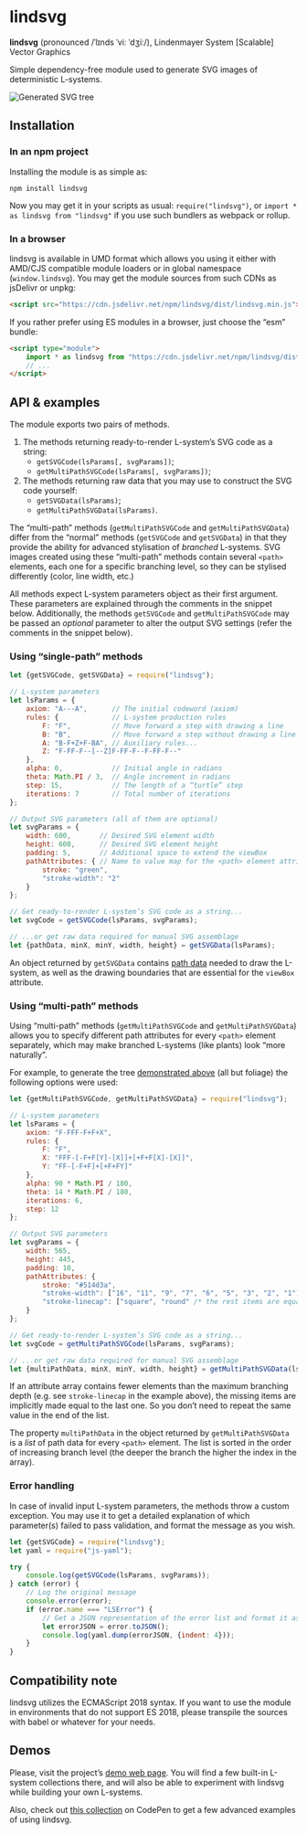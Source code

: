 # lindsvg

**lindsvg** (pronounced /ˈlɪnds ˈviː ˈdʒiː/), Lindenmayer System \[Scalable\] Vector Graphics

Simple dependency-free module used to generate SVG images of deterministic L-systems.

<a id="lindsvg-demo-svg"></a>
![Generated SVG tree](https://amphiluke.github.io/l-systems/img/autumn-tree.svg)

## Installation

### In an npm project

Installing the module is as simple as:

```
npm install lindsvg
```

Now you may get it in your scripts as usual: `require("lindsvg")`, or `import * as lindsvg from "lindsvg"` if you use such bundlers as webpack or rollup.

### In a browser

lindsvg is available in UMD format which allows you using it either with AMD/CJS compatible module loaders or in global namespace (`window.lindsvg`). You may get the module sources from such CDNs as jsDelivr or unpkg:

```html
<script src="https://cdn.jsdelivr.net/npm/lindsvg/dist/lindsvg.min.js"></script>
```

If you rather prefer using ES modules in a browser, just choose the “esm” bundle:

```html
<script type="module">
    import * as lindsvg from "https://cdn.jsdelivr.net/npm/lindsvg/dist/lindsvg.esm.min.js";
    // ...
</script>
```

## API &amp; examples

The module exports two pairs of methods.

1. The methods returning ready-to-render L-system’s SVG code as a string:
    * `getSVGCode(lsParams[, svgParams])`;
    * `getMultiPathSVGCode(lsParams[, svgParams])`;
2. The methods returning raw data that you may use to construct the SVG code yourself:
    * `getSVGData(lsParams)`;
    * `getMultiPathSVGData(lsParams)`.

The “multi-path” methods (`getMultiPathSVGCode` and `getMultiPathSVGData`) differ from the “normal” methods (`getSVGCode` and `getSVGData`) in that they provide the ability for advanced stylisation of _branched_ L-systems. SVG images created using these “multi-path” methods contain several `<path>` elements, each one for a specific branching level, so they can be stylised differently (color, line width, etc.)

All methods expect L-system parameters object as their first argument. These parameters are explained through the comments in the snippet below. Additionally, the methods `getSVGCode` and `getMultiPathSVGCode` may be passed an _optional_ parameter to alter the output SVG settings (refer the comments in the snippet below).

### Using “single-path” methods

```javascript
let {getSVGCode, getSVGData} = require("lindsvg");

// L-system parameters
let lsParams = {
    axiom: "A---A",      // The initial codeword (axiom)
    rules: {             // L-system production rules
        F: "F",          // Move forward a step with drawing a line
        B: "B",          // Move forward a step without drawing a line
        A: "B-F+Z+F-BA", // Auxiliary rules...
        Z: "F-FF-F--[--Z]F-FF-F--F-FF-F--"
    },
    alpha: 0,            // Initial angle in radians
    theta: Math.PI / 3,  // Angle increment in radians
    step: 15,            // The length of a “turtle” step
    iterations: 7        // Total number of iterations
};

// Output SVG parameters (all of them are optional)
let svgParams = {
    width: 600,       // Desired SVG element width
    height: 600,      // Desired SVG element height
    padding: 5,       // Additional space to extend the viewBox
    pathAttributes: { // Name to value map for the <path> element attributes
        stroke: "green",
        "stroke-width": "2"
    }
};

// Get ready-to-render L-system’s SVG code as a string...
let svgCode = getSVGCode(lsParams, svgParams);

// ...or get raw data required for manual SVG assemblage
let {pathData, minX, minY, width, height} = getSVGData(lsParams);
```

An object returned by `getSVGData` contains [path data](https://www.w3.org/TR/SVG11/paths.html#PathData) needed to draw the L-system, as well as the drawing boundaries that are essential for the `viewBox` attribute.

### Using “multi-path” methods

Using “multi-path” methods (`getMultiPathSVGCode` and `getMultiPathSVGData`) allows you to specify different path attributes for every `<path>` element separately, which may make branched L-systems (like plants) look “more naturally”.

For example, to generate the tree [demonstrated above](#lindsvg-demo-svg) (all but foliage) the following options were used:

```javascript
let {getMultiPathSVGCode, getMultiPathSVGData} = require("lindsvg");

// L-system parameters
let lsParams = {
    axiom: "F-FFF-F+F+X",
    rules: {
        F: "F",
        X: "FFF-[-F+F[Y]-[X]]+[+F+F[X]-[X]]",
        Y: "FF-[-F+F]+[+F+FY]"
    },
    alpha: 90 * Math.PI / 180,
    theta: 14 * Math.PI / 180,
    iterations: 6,
    step: 12
};

// Output SVG parameters
let svgParams = {
    width: 565,
    height: 445,
    padding: 10,
    pathAttributes: {
        stroke: "#514d3a",
        "stroke-width": ["16", "11", "9", "7", "6", "5", "3", "2", "1"],
        "stroke-linecap": ["square", "round" /* the rest items are equal to the last one */]
    }
};

// Get ready-to-render L-system’s SVG code as a string...
let svgCode = getMultiPathSVGCode(lsParams, svgParams);

// ...or get raw data required for manual SVG assemblage
let {multiPathData, minX, minY, width, height} = getMultiPathSVGData(lsParams);
```

If an attribute array contains fewer elements than the maximum branching depth (e.g. see `stroke-linecap` in the example above), the missing items are implicitly made equal to the last one. So you don’t need to repeat the same value in the end of the list.

The property `multiPathData` in the object returned by `getMultiPathSVGData` is a _list_ of path data for every `<path>` element. The list is sorted in the order of increasing branch level (the deeper the branch the higher the index in the array).

### Error handling

In case of invalid input L-system parameters, the methods throw a custom exception. You may use it to get a detailed explanation of which parameter(s) failed to pass validation, and format the message as you wish.

```javascript
let {getSVGCode} = require("lindsvg");
let yaml = require("js-yaml");

try {
    console.log(getSVGCode(lsParams, svgParams));
} catch (error) {
    // Log the original message
    console.error(error);
    if (error.name === "LSError") {
        // Get a JSON representation of the error list and format it as YAML
        let errorJSON = error.toJSON();
        console.log(yaml.dump(errorJSON, {indent: 4}));
    }
}
```

## Compatibility note

lindsvg utilizes the ECMAScript 2018 syntax. If you want to use the module in environments that do not support ES 2018, please transpile the sources with babel or whatever for your needs.

## Demos

Please, visit the project’s [demo web page](https://amphiluke.github.io/lindsvg/). You will find a few built-in L-system collections there, and will also be able to experiment with lindsvg while building your own L-systems.

Also, check out [this collection](https://codepen.io/collection/DVzqWb) on CodePen to get a few advanced examples of using lindsvg.
